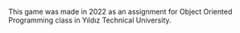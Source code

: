 This game was made in 2022 as an assignment for Object Oriented Programming class in Yıldız Technical University.
